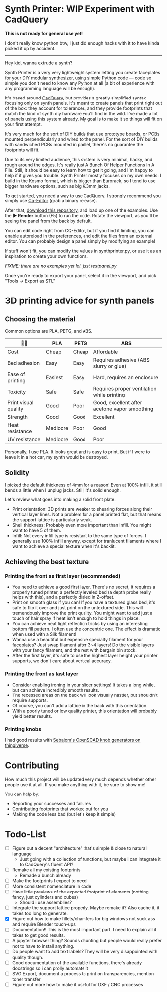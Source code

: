 # Synth Printer: WIP Experiment with CadQuery

**This is not ready for general use yet!**

I don't really know python btw, I just did enough hacks with it to have kinda picked it up by accident. 

-----------------

Hey kid, wanna extrude a synth?

Synth Printer is a very very lightweight system letting you create faceplates for your DIY modular synthesizer, using simple Python code — code so simple you don't need to know any Python at all (a bit of experience with any programming language will be enough).

It's based around [CadQuery](https://github.com/CadQuery/cadquery), but provides a greatly simplified syntax focusing only on synth panels. It's meant to create panels that print right out of the box: they account for tolerances, and they provide footprints that match the kind of synth diy hardware you'll find in the wild. I've made a lot of panels using this system already. My goal is to make it so things will fit on your first attempt.

It's very much for the sort of DIY builds that use prototype boards, or PCBs mounted perpendicularly and wired to the panel. For the sort of DIY builds with sandwiched PCBs mounted in parllel, there's no guarantee the footprints will fit.

Due to its very limited audience, this system is very minimal, hacky, and rough around the edges. It's really just A Bunch Of Helper Functions In A File. Still, it should be easy to learn how to get it going, and I'm happy to help if it gives you trouble. Synth Printer mostly focuses on my own needs: I build in the Kosmo format, which is bigger than Eurorack, so I tend to use bigger hardware options, such as big 6.3mm jacks.

To get started, you need a way to use CadQuery. I strongly recommend you simply use [Cq-Editor](https://github.com/CadQuery/CQ-editor) (grab a binary release).

After that, [download this repository](https://github.com/AriaSalvatrice/synth-printer/archive/refs/heads/master.zip), and load up one of the examples. Use the **▶ Render** button (F5) to run the code. Rotate the viewport, as you'll be seeing the panel from the back by default. 

You can edit code right from CQ-Editor, but if you find it limiting, you can enable autoreload in the preferences, and edit the files from an external editor. You can probably design a panel simply by modifying an example!

If stuff won't fit, you can modify the values in synthprinter.py, or use it as an inspiration to create your own functions.

_FIXME: there are no examples yet lol. just testpanel.py_

Once you're ready to export your panel, select it in the viewport, and pick "Tools -> Export as STL"


# 3D printing advice for synth panels

## Choosing the material

Common options are PLA, PETG, and ABS. 

| 🐶🎺 | PLA | PETG | ABS |
|-------|-----|------|-----|
| Cost | Cheap | Cheap | Affordable |
| Bed adhesion | Easy | Easy | Requires adhesive (ABS slurry or glue) |
| Ease of printing | Easiest | Easy | Hard, requires an enclosure |
| Toxicity | Safe | Safe | Requires proper ventilation while printing |
| Print visual quality | Good | Poor | Good, excellent after acetone vapor smoothing |
| Strength | Good | Good | Excellent |
| Heat resistance | Mediocre | Poor | Good |
| UV resistance | Mediocre | Good | Poor |

Personally, I use PLA. It looks great and is easy to print. But if I were to leave it in a hot car, my synth would be destroyed.

## Solidity

I picked the default thickness of 4mm for a reason! Even at 100% infill, it still bends a little when I unplug jacks. Still, it's solid enough.

Let's review what goes into making a solid front plate:

- Print orientation: 3D prints are weaker to shearing forces along their vertical layer lines. Not a problem for a panel printed flat, but that means the support lattice is particularly weak.
- Shell thickness: Probably even more important than infill. You might want to have 5 of them.
- Infill: Not every infill type is resistant to the same type of forces. I generally use 100% infill anyway, except for tranlucent filaments where I want to achieve a special texture when it's backlit.

## Achieving the best texture

### Printing the front as first layer (recommended)

- You need to achieve a good first layer. There's no secret, it requires a properly tuned printer, a perfectly leveled bed (a depth probe really helps with this), and a perfectly dialed in Z-offset. 
- Print on smooth glass if you can! If you have a textured glass bed, it's safe to flip it over and just print on the untextured side. This will tremendously improve the print quality. You might want to add just a touch of hair spray if heat isn't enough to hold things in place.
- You can achieve neat light reflection tricks by using an interesting bottom fill pattern. I often use the concentric one. The effect is dramatic when used with a Silk filament!
- Wanna use a beautiful but expensive specialty filament for your faceplates? Just swap filament after 3~4 layers! Do the visible layers with your fancy filament, and the rest with bargain bin stock. 
- After the first layer, it's safe to use the highest layer height your printer supports, we don't care about vertical accuracy. 

### Printing the front as last layer

- Consider enabling ironing in your slicer settings! It takes a long while, but can achieve incredibly smooth results.
- The recessed areas on the back will look visually nastier, but shouldn't require supports.
- Of course, you can't add a lattice in the back with this orientation. 
- With a poorly tuned or low quality printer, this orientation will probably yield better results.

### Printing knobs

I had good results with [Sebajom's OpenSCAD knob generators on thingiverse](https://www.thingiverse.com/sebajom/designs).

# Contributing

How much this project will be updated very much depends whether other people use it at all. If you make anything with it, be sure to show me!

You can help by: 

- Reporting your successes and failures
- Contributing footprints that worked out for you 
- Making the code less bad (but let's keep it simple)


# Todo-List

- [ ] Figure out a decent "architecture" that's simple & close to natural language
  - Just going with a collection of functions, but maybe i can integrate it to CadQuery's fluent API?
- [ ] Remake all my existing footprints
  - Remade a bunch already
- [ ] Make the footprints I expect to need
- [ ] More consistent nomenclature in code
- [ ] Have little previews of the expected footprint of elements (nothing fancy, just cylinders and cubes)
  - Should i use assemblies? 
- [ ] Integrate the support lattice properly. Maybe remake it? Also cache it, it takes too long to generate.
- [x] Figure out how to make fillets/chamfers for big windows not suck ass and require Blender touch-ups
- [ ] Documentation!! This is the most important part. I need to explain all it takes to get good results.
- [ ] A jupyter browser thing? Sounds daunting but people would really prefer not to have to install anything.
- [ ] Do people want to add text labels? They will be very disappointed with quality though. 
- [ ] Good documentation of the available functions, there's already docstrings so i can prolly automate it
- [ ] SVG Export, document a process to print on transparencies, mention toner transfer
- [ ] Figure out more how to make it useful for DXF / CNC processes
